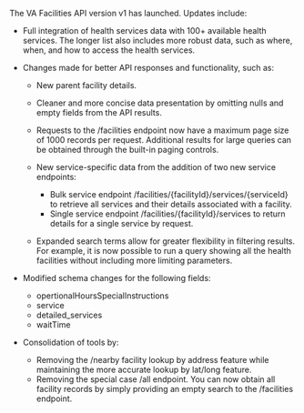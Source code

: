 The VA Facilities API version v1 has launched. Updates include:
- Full integration of health services data with 100+ available health services. The longer list also includes more robust data, such as where, when, and how to access the health services.
- Changes made for better API responses and functionality, such as:
  - New parent facility details.
  - Cleaner and more concise data presentation by omitting nulls and empty fields from the API results.
  - Requests to the /facilities endpoint now have a maximum page size of 1000 records per request. Additional results for large queries can be obtained through the built-in paging controls.
  - New service-specific data from the addition of two new service endpoints:
    - Bulk service endpoint /facilities/{facilityId}/services/{serviceId} to retrieve all services and their details associated with a facility.
    - Single service endpoint /facilities/{facilityId}/services to return details for a single service by request.
  
  - Expanded search terms allow for greater flexibility in filtering results. For example, it is now possible to run a query showing all the health facilities without including more limiting parameters.
  
- Modified schema changes for the following fields:
  - opertionalHoursSpecialInstructions
  - service
  - detailed_services
  - waitTime
- Consolidation of tools by: 
  - Removing the /nearby facility lookup by address feature while maintaining the more accurate lookup by lat/long feature.
  - Removing the special case /all endpoint. You can now obtain all facility records by simply providing an empty search to the /facilities endpoint.
